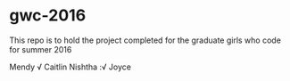 # gwc-2016
This repo is to hold the project completed for the graduate girls who code for summer 2016


Mendy √
Caitlin
Nishtha :√
Joyce
